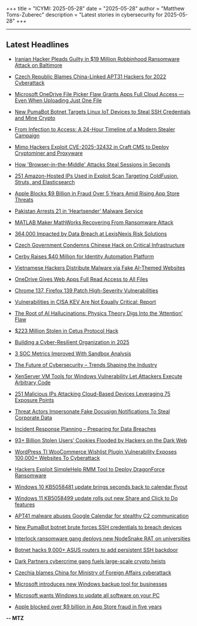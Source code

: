 +++
title = "ICYMI: 2025-05-28"
date = "2025-05-28"
author = "Matthew Toms-Zuberec"
description = "Latest stories in cybersecurity for 2025-05-28"
+++

---------------------------------------------------------------------------
## Latest Headlines
- [Iranian Hacker Pleads Guilty in $19 Million Robbinhood Ransomware Attack on Baltimore](https://thehackernews.com/2025/05/iranian-hacker-pleads-guilty-in-19.html)

- [Czech Republic Blames China-Linked APT31 Hackers for 2022 Cyberattack](https://thehackernews.com/2025/05/czech-republic-blames-china-linked.html)

- [Microsoft OneDrive File Picker Flaw Grants Apps Full Cloud Access — Even When Uploading Just One File](https://thehackernews.com/2025/05/microsoft-onedrive-file-picker-flaw.html)

- [New PumaBot Botnet Targets Linux IoT Devices to Steal SSH Credentials and Mine Crypto](https://thehackernews.com/2025/05/new-pumabot-botnet-targets-linux-iot.html)

- [From Infection to Access: A 24-Hour Timeline of a Modern Stealer Campaign](https://thehackernews.com/2025/05/from-infection-to-access-24-hour.html)

- [Mimo Hackers Exploit CVE-2025-32432 in Craft CMS to Deploy Cryptominer and Proxyware](https://thehackernews.com/2025/05/mimo-hackers-exploit-cve-2025-32432-in.html)

- [How 'Browser-in-the-Middle' Attacks Steal Sessions in Seconds](https://thehackernews.com/2025/05/how-browser-in-middle-attacks-steal.html)

- [251 Amazon-Hosted IPs Used in Exploit Scan Targeting ColdFusion, Struts, and Elasticsearch](https://thehackernews.com/2025/05/251-amazon-hosted-ips-used-in-exploit.html)

- [Apple Blocks $9 Billion in Fraud Over 5 Years Amid Rising App Store Threats](https://thehackernews.com/2025/05/apple-blocks-9-billion-in-fraud-over-5.html)

- [Pakistan Arrests 21 in ‘Heartsender’ Malware Service](https://krebsonsecurity.com/2025/05/pakistan-arrests-21-in-heartsender-malware-service/)

- [MATLAB Maker MathWorks Recovering From Ransomware Attack](https://www.securityweek.com/matlab-maker-mathworks-recovering-from-ransomware-attack/)

- [364,000 Impacted by Data Breach at LexisNexis Risk Solutions](https://www.securityweek.com/364000-impacted-by-data-breach-at-lexisnexis-risk-solutions/)

- [Czech Government Condemns Chinese Hack on Critical Infrastructure](https://www.securityweek.com/czech-government-condemns-chinese-hack-on-critical-infrastructure/)

- [Cerby Raises $40 Million for Identity Automation Platform](https://www.securityweek.com/cerby-raises-40-million-for-identity-automation-platform/)

- [Vietnamese Hackers Distribute Malware via Fake AI-Themed Websites](https://www.securityweek.com/vietnamese-hackers-distribute-malware-via-fake-ai-themed-websites/)

- [OneDrive Gives Web Apps Full Read Access to All Files](https://www.securityweek.com/onedrive-gives-web-apps-full-read-access-to-all-files/)

- [Chrome 137, Firefox 139 Patch High-Severity Vulnerabilities](https://www.securityweek.com/chrome-137-firefox-139-patch-high-severity-vulnerabilities/)

- [Vulnerabilities in CISA KEV Are Not Equally Critical: Report](https://www.securityweek.com/vulnerabilities-in-cisa-kev-are-not-equally-critical-report/)

- [The Root of AI Hallucinations: Physics Theory Digs Into the ‘Attention’ Flaw](https://www.securityweek.com/the-root-of-ai-hallucinations-physics-theory-digs-into-the-attention-flaw/)

- [$223 Million Stolen in Cetus Protocol Hack](https://www.securityweek.com/223-million-stolen-in-cetus-protocol-hack/)

- [Building a Cyber-Resilient Organization in 2025](https://cybersecuritynews.com/cyber-resilient-organization/)

- [3 SOC Metrics Improved With Sandbox Analysis](https://cybersecuritynews.com/3-soc-metrics-improved-with-sandbox-analysis/)

- [The Future of Cybersecurity – Trends Shaping the Industry](https://cybersecuritynews.com/future-of-cybersecurity/)

- [XenServer VM Tools for Windows Vulnerability Let Attackers Execute Arbitrary Code](https://cybersecuritynews.com/xenserver-vm-tools-windows-vulnerability/)

- [251 Malicious IPs Attacking Cloud-Based Devices Leveraging 75 Exposure Points](https://cybersecuritynews.com/251-malicious-ips-attacking-cloud-based-devices/)

- [Threat Actors Impersonate Fake Docusign Notifications To Steal Corporate Data](https://cybersecuritynews.com/threat-actors-impersonate-fake-docusign-notifications/)

- [Incident Response Planning – Preparing for Data Breaches](https://cybersecuritynews.com/incident-response-planning/)

- [93+ Billion Stolen Users’ Cookies Flooded by Hackers on the Dark Web](https://cybersecuritynews.com/93-billion-stolen-users-cookies/)

- [WordPress TI WooCommerce Wishlist Plugin Vulnerability Exposes 100,000+ Websites To Cyberattack](https://cybersecuritynews.com/wordpress-ti-woocommerce-wishlist-plugin-vulnerability/)

- [Hackers Exploit SimpleHelp RMM Tool to Deploy DragonForce Ransomware](https://cybersecuritynews.com/hackers-exploit-simplehelp-rmm-tool/)

- [Windows 10 KB5058481 update brings seconds back to calendar flyout](https://www.bleepingcomputer.com/news/microsoft/windows-10-kb5058481-update-brings-seconds-back-to-calendar-flyout/)

- [Windows 11 KB5058499 update rolls out new Share and Click to Do features](https://www.bleepingcomputer.com/news/microsoft/windows-11-kb5058499-update-rolls-out-new-share-and-click-to-do-features/)

- [APT41 malware abuses Google Calendar for stealthy C2 communication](https://www.bleepingcomputer.com/news/security/apt41-malware-abuses-google-calendar-for-stealthy-c2-communication/)

- [New PumaBot botnet brute forces SSH credentials to breach devices](https://www.bleepingcomputer.com/news/security/new-pumabot-botnet-brute-forces-ssh-credentials-to-breach-devices/)

- [Interlock ransomware gang deploys new NodeSnake RAT on universities](https://www.bleepingcomputer.com/news/security/interlock-ransomware-gang-deploys-new-nodesnake-rat-on-universities/)

- [Botnet hacks 9,000+ ASUS routers to add persistent SSH backdoor](https://www.bleepingcomputer.com/news/security/botnet-hacks-9-000-plus-asus-routers-to-add-persistent-ssh-backdoor/)

- [Dark Partners cybercrime gang fuels large-scale crypto heists](https://www.bleepingcomputer.com/news/security/dark-partners-cybercrime-gang-fuels-large-scale-crypto-heists/)

- [Czechia blames China for Ministry of Foreign Affairs cyberattack](https://www.bleepingcomputer.com/news/security/czechia-blames-china-for-ministry-of-foreign-affairs-cyberattack/)

- [Microsoft introduces new Windows backup tool for businesses](https://www.bleepingcomputer.com/news/microsoft/microsoft-introduces-new-windows-backup-tool-for-businesses/)

- [Microsoft wants Windows to update all software on your PC](https://www.bleepingcomputer.com/news/microsoft/microsoft-wants-windows-to-update-all-software-on-your-pc/)

- [Apple blocked over $9 billion in App Store fraud in five years](https://www.bleepingcomputer.com/news/apple/apple-blocked-over-9-billion-in-apap-store-fraud-since-2020/)

**-- MTZ**